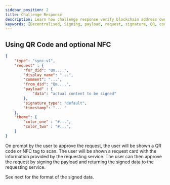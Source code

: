```yaml
---
sidebar_position: 2
title: Challenge Response
description: Learn how challenge response verify blockchain address owner in Fexr. 
keywords: [Decentralised, Signing, payload, request, signature, QR, code, NFC, service, Fexr, app, web3]
---
```




## Using QR Code and optional NFC

```json title="Format for signing request data (QR, NFC)"
{
    "type": "sync-v1",
    "request" : {
        "for_did": "Qm....",
        "display_name": "...",
        "comment": "...",
        "from_did": "Qm....",
        "payload" : {
            "data": "actual content to be signed"
        },
        "signature_type": "default",
        "timestamp": "...."
    },
    "theme": {
        "color_one" : "#...",
        "color_two" : "#...",
    }
}
```

On prompt by the user to approve the request, the user will be shown a QR code or NFC tag to scan. The user will be shown a request card with the information provided by the requesting service. The user can then approve the request by signing the payload and returning the signed data to the requesting service.

See next for the format of the signed data.